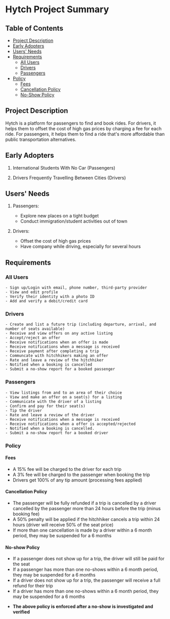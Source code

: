 # Hytch Project Summary

## Table of Contents

* [Project Description](#project-description)
* [Early Adopters](#early-adopters)
* [Users' Needs](#users-needs)
* [Requirements](#requirements)
    * [All Users](#all-users)
    * [Drivers](#drivers)
    * [Passengers](#passengers)
* [Policy](#policy)
    * [Fees](#fees)
    * [Cancellation Policy](#cancellation-policy)
    * [No-Show Policy](#no-show-policy)

## Project Description

Hytch is a platform for passengers to find and book rides. For drivers, it helps them to offset the cost of high gas prices by charging a fee for each ride. For passengers, it helps them to find a ride that's more affordable than public transportation alternatives.

## Early Adopters

1. International Students With No Car (Passengers)

2. Drivers Frequently Travelling Between Cities (Drivers)

## Users' Needs

1. Passengers:
    - Explore new places on a tight budget
    - Conduct immigration/student activities out of town

2. Drivers:
    - Offset the cost of high gas prices
    - Have company while driving, especially for several hours

## Requirements

### All Users
    - Sign up/Login with email, phone number, third-party provider
    - View and edit profile
    - Verify their identity with a photo ID
    - Add and verify a debit/credit card

### Drivers 
    - Create and list a future trip (including departure, arrival, and number of seats available)
    - Receive and view offers on any active listing
    - Accept/reject an offer
    - Receive notifications when an offer is made
    - Receive notifications when a message is received
    - Receive payment after completing a trip
    - Communcate with hitchhikers making an offer
    - Rate and leave a review of the hitchhiker
    - Notified when a booking is cancelled
    - Submit a no-show report for a booked passenger

### Passengers
    - View listings from and to an area of their choice
    - View and make an offer on a seat(s) for a listing
    - Communicate with the driver of a listing
    - Confirm and pay for their seat(s)
    - Tip the driver
    - Rate and leave a review of the driver
    - Receive notifications when a message is received
    - Receive notifications when a offer is accepted/rejected
    - Notified when a booking is cancelled.
    - Submit a no-show report for a booked driver

### Policy

#### Fees

 - A 15% fee will be charged to the driver for each trip
 - A 3% fee will be charged to the passenger when booking the trip
 - Drivers get 100% of any tip amount (processing fees applied)

#### Cancellation Policy

 - The passenger will be fully refunded if a trip is cancelled by a driver cancelled by the passenger more than 24 hours before the trip (minus booking fee)
 - A 50% penalty will be applied if the hitchhiker cancels a trip within 24 hours (driver will receive 50% of the seat price)
 - If more than one cancellation is made by a driver within a 6 month period, they may be suspended for a 6 months

 #### No-show Policy

 - If a passenger does not show up for a trip, the driver will still be paid for the seat
 - If a passenger has more than one no-shows within a 6 month period, they may be suspended for a 6 months
 - If a driver does not show up for a trip, the passenger will receive a full refund for their trip
 - If a driver has more than one no-shows within a 6 month period, they may be suspended for a 6 months

 * **The above policy is enforced after a no-show is investigated and verified**
